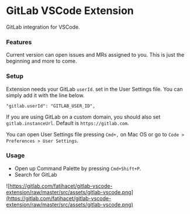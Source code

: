 # GitLab VSCode Extension

GitLab integration for VSCode.

### Features

Current version can open issues and MRs assigned to you. This is just the beginning and more to come.

### Setup

Extension needs your GitLab `userId`. set in the User Settings file. You can simply add it with the line below.

`"gitlab.userId": "GITLAB_USER_ID",`

If you are using GitLab on a custom domain, you should also set `gitlab.instanceUrl`. Default is `https://gitlab.com`.

You can open User Settings file pressing `Cmd+,` on Mac OS or go to `Code > Preferences > User Settings`.

### Usage

- Open up Command Palette by pressing `Cmd+Shift+P`.
- Search for GitLab

![https://gitlab.com/fatihacet/gitlab-vscode-extension/raw/master/src/assets/gitlab-vscode.png](https://gitlab.com/fatihacet/gitlab-vscode-extension/raw/master/src/assets/gitlab-vscode.png)
